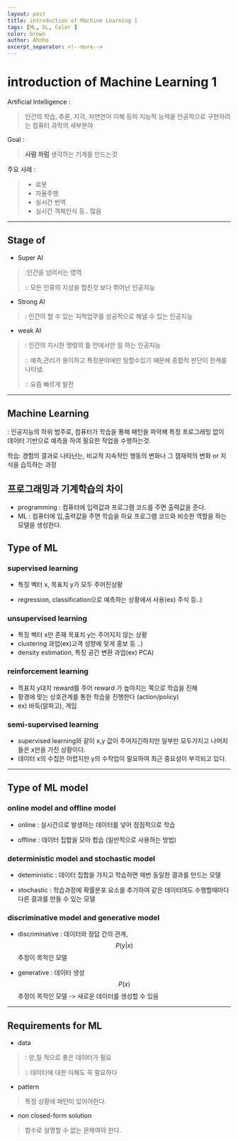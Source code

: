 ```yaml
---
layout: post
title: introduction of Machine Learning 1
tags: [ML, DL, Color ]
color: brown
author: Ahnho
excerpt_separator: <!--more-->
---
```



# introduction of Machine Learning 1


Artificial Intelligence : 

>  인간의 학습, 추론, 지각, 자연언어 이해 등의 지능적 능력을 인공적으로 구현하려는 컴퓨터 과학의 세부분야

<!--more-->

Goal :

>  **사람 처럼** 생각하는 기계를 만드는것 

주요 사례 :

> - 로봇
> - 자율주행
> - 실시간 번역
> - 실시간 객체인식 등.. 많음

---

## Stage of 

- Super AI

> :인간을 넘어서는 영역
>
> :: 모든 인류의 지성을 합친것 보다 뛰어난 인공지능

- Strong AI

> : 인간이 할 수 있는 지적업무를 성공적으로 해낼 수 있는 인공지능 

- weak AI

> : 인간의 지시한 명령의 틀 안에서만 일 하는 인공지능 
>
> :: 예측,관리가 용이하고 특정분야에만 일할수있기 때문에 종합적 판단이 한계를 나타냄.
>
> :: 요즘 빠르게 발전

---



## Machine Learning

 :  인공지능의 하위 범주로, 컴퓨터가 학습을 통해 패턴을 파악해 특정 프로그래밍 없이 데이터 기반으로 예측을 하여 필요한 작업을 수행하는것.

학습: 경험의 결과로 나타난는, 비교적 지속적인 행동의 변화나 그 잼재력의 변화 or  지식을 습득하는 과정 



##  프로그래밍과 기계학습의 차이

- programming :  컴퓨터에  입력값과 프로그램 코드를 주면 출력값을 준다.
- ML : 컴퓨터에 입,출력값을 주면 학습을 하요 프로그램 코드와 비슷한 역할을 하는 모델을 생성한다.



## Type of ML



### supervised learning

- 특징 벡터 x,  목표치 y가 모두 주어진상황 

- regression, classification으로 예측하는 상황에서 사용(ex) 주식 등..) 



### unsupervised learning

- 특징 벡터 x만 존재  목표치 y는 주어지지 않는 상황 
- clustering 과업(ex)고객 성향에 맞게 홍보 등 ..)
- density estimation, 특징 공간 변환 과업(ex) PCA)



### reinforcement learning

- 목표치 y대치 reward를 주어 reward 가 높아지는 쪽으로 학습을 진해
- 황경에 맞는 상호관계를 통한 학습을 진행한다 (action/policy)
- ex) 바둑(알파고), 게임 



###  semi-supervised learning

- supervised learning와 같이 x,y 값이 주어지긴하지만 일부만 모두가지고 나머지들은  x만을 가진 상황이다.
- 데이터 x의 수집은 어렵지만  y의 수작업이 필요하여 최근 중요성이 부각되고 있다.



---



## Type of ML model



### online model and offline model

- online : 실시간으로 발생하는 데이터를 넣어 점짐적으로 학습

- offline : 데이터 집합을 모아 합습 (일반적으로 사용하는 방법)



### deterministic model and stochastic model

- deteministic : 데이터 집합을 가지고 학습하면 매번 동일한 결과를 만드는 모델

- stochastic :  학습과정에 확률분포 요소를 추가하여 같은 데이터여도 수행할때마다 다른 결과를 만들 수 있는 모델



### discriminative model and generative model 

- discriminative : 데이터와 정답 간의 관계, $$P(y|x)$$ 추정이 목적인 모델 

- generative : 데이터 생성 $$P(x)$$ 추정이 목적인 모델 -> 새로운 데이터를 생성할 수 있음



---



## Requirements for ML

- data 

> : 양,질 적으로 좋은 데이터가 필요
> 
> :: 데이터에 대한 이해도 꼭 필요하다 

- pattern

> 특정 상황에 패턴이 있어야한다.

- non closed-form solution

> 함수로 설명할 수 없는 문제여야 한다.
